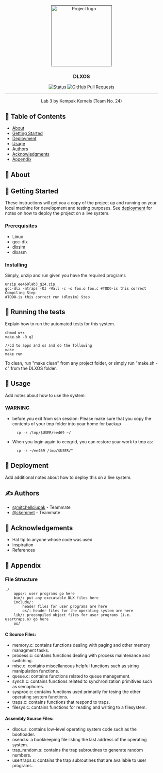 <p align="center">
  <a href="" rel="noopener">
 <img width=200px height=200px src="https://cdn2.vectorstock.com/i/thumb-large/28/96/corn-kernel-vector-7732896.jpg" alt="Project logo"></a>
</p>

<h3 align="center">DLXOS</h3>

<div align="center">

  [![Status](https://img.shields.io/badge/status-active-success.svg)]()
  [![GitHub Pull Requests](https://img.shields.io/github/issues-pr/kylelobo/The-Documentation-Compendium.svg)](https://github.com/mitchellciupak/DLXOS/pulls)

</div>

---

<p align="center"> Lab 3 by Kempak Kernels (Team No. 24)
    <br>
</p>

## 📝 Table of Contents
- [About](#about)
- [Getting Started](#getting_started)
- [Deployment](#deployment)
- [Usage](#usage)
- [Authors](#authors)
- [Acknowledgments](#acknowledgement)
- [Appendix](#appendix)

## 🧐 About <a name = "about"></a>

## 🏁 Getting Started <a name = "getting_started"></a>
These instructions will get you a copy of the project up and running on your local machine for development and testing purposes. See [deployment](#deployment) for notes on how to deploy the project on a live system.

### Prerequisites
* Linux
* gcc-dlx
* dlxsim
* dlxasm

### Installing
Simply, unzip and run given you have the required programs

```
unzip ee469lab3_g24.zip
gcc-dlx -mtraps -O3 -Wall -c -o foo.o foo.c #TODO-is this correct Compiling Step
#TODO-is this correct run (dlxsim) Step
```

## 🔧 Running the tests <a name = "tests"></a>
Explain how to run the automated tests for this system.

```
chmod u+x
make.sh -R q2
```

```
//cd to apps and os and do the following
make
make run
```

To clean, run "make clean" from any project folder, or simply run "make.sh -c" from the DLXOS folder.

## 🎈 Usage <a name="usage"></a>
Add notes about how to use the system.

### WARNING
* before you exit from ssh session: Please make sure that you copy the contents of your tmp folder into your home for backup

        cp -r /tmp/$USER/ee469 ~/

* When you login again to ecegrid, you can restore your work to tmp as:

        cp -r ~/ee469 /tmp/$USER/"


## 🚀 Deployment <a name = "deployment"></a>
Add additional notes about how to deploy this on a live system.

## ✍️ Authors <a name = "authors"></a>
- [@mitchellciupak](https://github.com/mitchellciupak) - Teammate
- [@ckemmet](https://github.com/ckemmet) - Teammate

## 🎉 Acknowledgements <a name = "acknowledgement"></a>
- Hat tip to anyone whose code was used
- Inspiration
- References

## 🔎 Appendix <a name = "appendix"></a>

### File Structure
    ./
        apps/: user programs go here
        bin/: put any executable DLX files here
        include/:
            header files for user programs are here
            os/: header files for the operating system are here
        lib/: precompiled object files for user programs (i.e. usertraps.o) go here
        os/

#### C Source Files:
* memory.c: contains functions dealing with paging and other memory managment tasks.
* process.c: contains functions dealing with process maintenance and switching.
* misc.c: contains miscellaneous helpful functions such as string manipulation functions.
* queue.c: contains functions related to queue management.
* synch.c: contains functions related to synchronization primitives such as semaphores.
* sysproc.c: contains functions used primarily for tesing the other operating system functions.
* traps.c: contains functions that respond to traps.
* filesys.c: contains functions for reading and writing to a filesystem.

#### Assembly Source Files:
* dlxos.s: contains low-level operating system code such as the bootloader.
* osend.s: a bookkeeping file listing the last address of the operating system.
* trap_random.s: contains the trap subroutines to generate random numbers.
* usertraps.s: contains the trap subroutines that are available to user programs.
